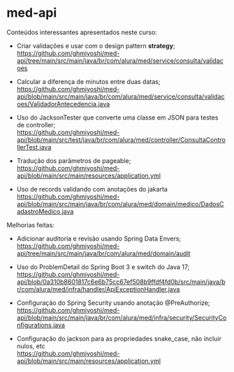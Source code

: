 # med-api

Conteúdos interessantes apresentados neste curso:

* Criar validações e usar com o design pattern **strategy**;<br>
  https://github.com/ghmiyoshi/med-api/tree/main/src/main/java/br/com/alura/med/service/consulta/validacoes

* Calcular a diferença de minutos entre duas datas;<br>
  https://github.com/ghmiyoshi/med-api/blob/main/src/main/java/br/com/alura/med/service/consulta/validacoes/ValidadorAntecedencia.java

* Uso do JacksonTester que converte uma classe em JSON para testes de controller;<br>
  https://github.com/ghmiyoshi/med-api/blob/main/src/test/java/br/com/alura/med/controller/ConsultaControllerTest.java

* Tradução dos parâmetros de pageable;<br>
  https://github.com/ghmiyoshi/med-api/blob/main/src/main/resources/application.yml
  
 * Uso de records validando com anotações do jakarta <br>
https://github.com/ghmiyoshi/med-api/blob/main/src/main/java/br/com/alura/med/domain/medico/DadosCadastroMedico.java

Melhorias feitas:
* Adicionar auditoria e revisão usando Spring Data Envers;<br>
https://github.com/ghmiyoshi/med-api/tree/main/src/main/java/br/com/alura/med/domain/audit

* Uso do ProblemDetail do Spring Boot 3 e switch do Java 17;<br>
https://github.com/ghmiyoshi/med-api/blob/0a310b8601817c6e6b75cc67ef508b9ffdf4fd0b/src/main/java/br/com/alura/med/infra/handler/ApiExceptionHandler.java

* Configuração do Spring Security usando anotação @PreAuthorize;<br>
https://github.com/ghmiyoshi/med-api/blob/main/src/main/java/br/com/alura/med/infra/security/SecurityConfigurations.java

* Configuração do jackson para as propriedades snake_case, não incluir nulos, etc <br>
https://github.com/ghmiyoshi/med-api/blob/main/src/main/resources/application.yml
